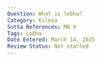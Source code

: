 ```yaml
---
Question: What is lobha?
Category: Kilesa
Sutta References: MN 9
Tags: Lobha
Date Entered: March 14, 2025
Review Status: Not started
---
```

